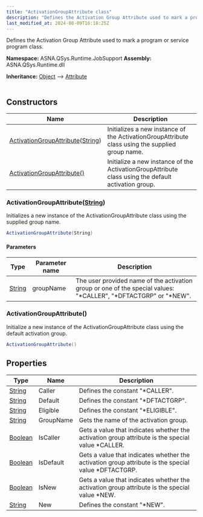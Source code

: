 ```yaml
---
title: "ActivationGroupAttribute class"
description: "Defines the Activation Group Attribute used to mark a program or service program class. "
last_modified_at: 2024-08-09T16:18:25Z
---
```


Defines the Activation Group Attribute used to mark a program or service program class.

**Namespace:** ASNA.QSys.Runtime.JobSupport
**Assembly:** ASNA.QSys.Runtime.dll

**Inheritance:** [Object](https://docs.microsoft.com/en-us/dotnet/api/system.object) --> [Attribute](https://docs.microsoft.com/en-us/dotnet/api/system.attribute)
<br>
<br>

## Constructors

| Name | Description |
| --- | --- |
| [ActivationGroupAttribute](#activationgroupattributestring)([String](https://docs.microsoft.com/en-us/dotnet/api/system.string)) | Initializes a new instance of the ActivationGroupAttribute class using the supplied group name.
| [ActivationGroupAttribute()](#activationgroupattribute) | Initialize a new instance of the ActivationGroupAttribute class using the default activation group.

### ActivationGroupAttribute([String](https://docs.microsoft.com/en-us/dotnet/api/system.string))

Initializes a new instance of the ActivationGroupAttribute class using the supplied group name.

```cs
ActivationGroupAttribute(String)
```

#### Parameters

| Type | Parameter name | Description
| --- | --- | ---
| [String](https://docs.microsoft.com/en-us/dotnet/api/system.string) | groupName | The user provided name of the activation group or one of the special values: "*CALLER", "*DFTACTGRP" or "*NEW".  

### ActivationGroupAttribute()

Initialize a new instance of the ActivationGroupAttribute class using the default activation group.

```cs
ActivationGroupAttribute()
```

## Properties

| Type | Name | Description
| --- | --- | --- 
| [String](https://learn.microsoft.com/en-us/dotnet/api/system.string?view=net-8.0) | Caller | Defines the constant "*CALLER". |
| [String](https://learn.microsoft.com/en-us/dotnet/api/system.string?view=net-8.0) | Default | Defines the constant "*DFTACTGRP". |
| [String](https://learn.microsoft.com/en-us/dotnet/api/system.string?view=net-8.0) | Eligible | Defines the constant "*ELIGIBLE". |
| [String](https://learn.microsoft.com/en-us/dotnet/api/system.string?view=net-8.0) | GroupName | Gets the name of the activation group. |
| [Boolean](https://docs.microsoft.com/en-us/dotnet/api/system.boolean) | IsCaller | Gets a value that indicates whether the activation group attribute is the special value *CALLER. |
| [Boolean](https://docs.microsoft.com/en-us/dotnet/api/system.boolean) | IsDefault | Gets a value that indicates whether the activation group attribute is the special value *DFTACTGRP. |
| [Boolean](https://docs.microsoft.com/en-us/dotnet/api/system.boolean) | IsNew | Gets a value that indicates whether the activation group attribute is the special value *NEW. |
| [String](https://learn.microsoft.com/en-us/dotnet/api/system.string?view=net-8.0) | New | Defines the constant "*NEW". |
